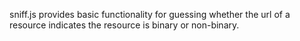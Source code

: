 
sniff.js provides basic functionality for guessing whether the url of a resource indicates the resource is binary or non-binary.
